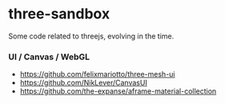 # three-sandbox

Some code related to threejs, evolving in the time.

### UI / Canvas / WebGL
* https://github.com/felixmariotto/three-mesh-ui
* https://github.com/NikLever/CanvasUI
* https://github.com/the-expanse/aframe-material-collection
